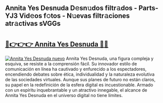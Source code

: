 ## Annita Yes Desnuda D𝚎sn𝚞dos filtr𝚊dos - Parts-YJ3 Vid𝚎os f𝚘tos - N𝚞evas filtr𝚊ciones atr𝚊ctivas sVGGs

# <h2><a href="http://mb67izf.tromn.icu/?c=Annita+Yes+Desnuda">🔗👉👉👉 Annita Yes Desnuda 🔗🔗</a></h2>

[![Annita Yes Desnuda nuevo](https://i.imgur.com/pEAQMta.gif)](http://mb67izf.tromn.icu/?c=Annita+Yes+Desnuda)
Annita Yes Desnuda, una figura compleja y esquiva, se resiste a la comprensión fácil. Su innovador estilo de comunicación en línea ha cautivado y enfurecido a los espectadores, encendiendo debates sobre ética, individualidad y la naturaleza evolutiva de las sociedades virtuales. Aunque sus planes de futuro no están claros, su papel en la redefinición de la esfera digital es incuestionable. Armado con un espíritu inquebrantable y un atractivo innegable, el alcance de Annita Yes Desnuda en el universo digital no tiene límites.
